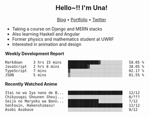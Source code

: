 <h2 align="center">
  Hello~!! I'm Una!
</h2>

<p align="center">
  <a href="https://anarchy.website/">Blog</a> &bull;
  <a href="https://una-ada.github.io/">Portfolio</a> &bull;
  <a href="https://twitter.com/unaxiii">Twitter</a>
</p>

- Taking a course on Django and MERN stacks
- Also learning Haskell and Angular
- Former physics and mathematics student at UWRF
- Interested in animation and design

**Weekly Development Report**

<!--START_SECTION:waka-->
```text
Markdown     3 hrs 15 mins   ██████████████▓░░░░░░░░░░   58.05 % 
JavaScript   2 hrs 8 mins    █████████▓░░░░░░░░░░░░░░░   38.05 % 
TypeScript   7 mins          ▓░░░░░░░░░░░░░░░░░░░░░░░░   02.17 % 
JSON         5 mins          ▒░░░░░░░░░░░░░░░░░░░░░░░░   01.55 % 
```
<!--END_SECTION:waka-->

**Recently Watched Anime**

<!-- RECENT-ANIME:START -->

    Itai no wa Iya nano de B...  █████████████████████████   12/12
    Chikyuugai Shounen Shouj...  ░░░░░░░░░░░░░░░░░░░░░░░░░   0/???
    Seijo no Maryoku wa Bann...  ██████████████░░░░░░░░░░░   7/12
    Sentouin, Hakenshimasu!      █████████████████████████   12/12
    Asobi Asobase                ░░░░░░░░░░░░░░░░░░░░░░░░░   0/12
<!-- RECENT-ANIME:END -->
